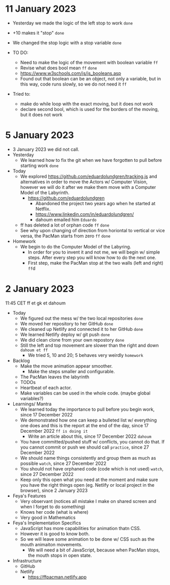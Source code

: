 # 11 January 2023

* Yesterday we made the logic of the left stop to work `done`
* +10 makes it "stop" `done`
* We changed the stop logic with a stop variable `done`

* TO DO:
   * Need to make the logic of the movement with boolean variable `ff`
   * Revise what does bool mean `ff` `done` 
   * https://www.w3schools.com/js/js_booleans.asp
   * Found out that boolean can be an object, not only a variable, but in     this way, code runs slowly, so we do not need it `ff` 
*  Tried to:
   * make do while loop with the exact moving, but it does not work
   * declare second bool, which is used for the borders of the moving, but it does not work   

# 5 January 2023

* 3 January 2023 we did not call.
* Yesterday
  * We learned how to fix the git when we have forgotten to pull before starting work `done`
* Today
  * We explored https://github.com/eduardolundgren/tracking.js and alternatives in order to move the Actors w/ Computer Vision, however we will do it after we make them move with a Computer Model of the Labyrinth.
    * https://github.com/eduardolundgren
      * Abandoned the project two years ago when he started at Netflix.
      * https://www.linkedin.com/in/eduardolundgren/
      * dahoum emailed him `Eduardo`
  * ff has deleted a lot of orphan code `ff` `done`
  * See why upon changing of direction from horiontal to vertical or vice versa, the PacMan starts from zero `ff` `done`
* Homework
  * We begin to do the Computer Model of the Labyring.
    * In order for you to invent it and not me, we will begin w/ simple steps. After every step you will know how to do the next one.
    * First step, make the PacMan stop at the two walls (left and right) `ff`d

# 2 January 2023

11:45 CET ff et gk et dahoum

* Today
  * We figured out the mess w/ the two local repositories `done`
  * We moved her repository to her GitHub `done`
  * We cleaned up Netlify and connected it to her GitHub `done`
  * We learned Netlify deploy w/ git push `done`
  * We did clean clone from your own repostory `done`
  * Still the left and top movement are slower than the right and down `dahoum et ff`
    * We tried 5, 10 and 20; 5 behaves very weirdly `homework`
* Backlog
  * Make the move animation appear smoother.
    * Make the steps smaller and configurable.
  * The PacMan leaves the labyrinth
  * TODOs
  * Heartbeat of each actor.
  * Make variables can be used in the whole code. (maybe global variables?)
* Learnings/ Mantra
  * We learned today the importance to pull before you begin work, since 17 December 2022
  * We demonstrated how one can keep a bulleted list w/ everything one does and this is the report at the end of the day, since 17 December 2022 `ff is doing it`
    * Write an article about this, since 17 December 2022 `dahoum`
  * You have committed/pushed stuff w/ conflicts, you cannot do that. If you cannot commit or push we should call `practice`, since 27 December 2022
  * We should name things consistently and group them as much as possible `watch`, since 27 December 2022
  * You should not have orphaned code (code which is not used) `watch`, since 27 December 2022
  * Keep only this open what you need at the moment and make sure you have the right things open (eg. Netlify or local project in the browser), since 2 January 2023
* Feya's Features
  * Very observant (notices all mistake I make on shared screen and when I forget to do something)
  * Knows her code (what is where)
  * Very good in Mathematics
* Feya's Implementation Specifics
  * JavaScript has more capabilities for animation thatn CSS.
  * However it is good to know both.
  * So we will leave some animation to be done w/ CSS such as the mouth animaiton movements.
    * We will need a bit of JavaScript, because when PacMan stops, the mouth stops in open state.
* Infrastructure
  * GitHub
  * Netlify
    * https://ffpacman.netlify.app